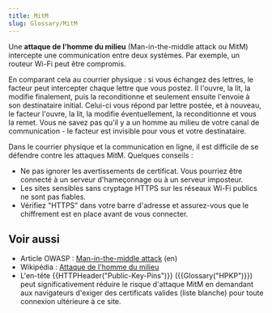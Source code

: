 ```yaml
---
title: MitM
slug: Glossary/MitM
---
```


Une **attaque de l'homme du milieu** (Man-in-the-middle attack ou MitM) intercepte une communication entre deux systèmes. Par exemple, un routeur Wi-Fi peut être compromis.

En comparant cela au courrier physique : si vous échangez des lettres, le facteur peut intercepter chaque lettre que vous postez. Il l'ouvre, la lit, la modifie finalement, puis la reconditionne et seulement ensuite l'envoie à son destinataire initial. Celui-ci vous répond par lettre postée, et à nouveau, le facteur l'ouvre, la lit, la modifie éventuellement, la reconditionne et vous la remet. Vous ne savez pas qu'il y a un homme au milieu de votre canal de communication - le facteur est invisible pour vous et votre destinataire.

Dans le courrier physique et la communication en ligne, il est difficile de se défendre contre les attaques MitM. Quelques conseils :

- Ne pas ignorer les avertissements de certificat. Vous pourriez être connecté à un serveur d'hameçonnage ou à un serveur imposteur.
- Les sites sensibles sans cryptage HTTPS sur les réseaux Wi-Fi publics ne sont pas fiables.
- Vérifiez "HTTPS" dans votre barre d'adresse et assurez-vous que le chiffrement est en place avant de vous connecter.

## Voir aussi

- Article OWASP : [Man-in-the-middle attack](https://www.owasp.org/index.php/Man-in-the-middle_attack) (en)
- Wikipédia : [Attaque de l'homme du milieu](https://fr.wikipedia.org/wiki/Attaque_de_l%27homme_du_milieu)
- L'en-tête {{HTTPHeader("Public-Key-Pins")}} ({{Glossary("HPKP")}}) peut significativement réduire le risque d'attaque MitM en demandant aux navigateurs d'exiger des certificats valides (liste blanche) pour toute connexion ultérieure à ce site.
